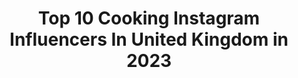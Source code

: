 ---
title: Top 10 Cooking Instagram Influencers In United Kingdom in 2023
description: >-
  Find top cooking Instagram influencers in United Kingdom in 2023. Most popular hashtags: #instafood #foodphotography #foodporn.
platform: Instagram
hits: 360
text_top: See the best Instagram influencers on inBeat.
text_bottom: Our database aggregates 360 Instagram influencers like this in United Kingdom for you to collaborate.
profiles:
  - username: "naomilajolie"
    fullname: >-
      Nae
    bio: >-
      It’s a great day to grow your glutes 🍑 Come train with me @shapedbynae Come cook with me @cookingwithnae
    location: "United Kingdom"
    followers: 5574
    engagement: 2344
    commentsToLikes: 0.041260
    id: ckap76xcjivoo0i78d0f4s83p
    verified: false
    hashtags: "#growyourglutes, #ebonyfit, #melaninfit, #weightgainjourney"
  - username: "stealmystyle40"
    fullname: >-
      Abi 💕
    bio: >-
      Diary of my wardrobe as a 40+SAHM in sunny south London #cronxqueen Home cooking, clothes and lots of wine over on stories 👠👗🥟🍲
    location: "United Kingdom"
    followers: 49828
    engagement: 190
    commentsToLikes: 0.190131
    id: ck0u27hw9z1q00i19fcmfrdjt
    verified: false
    hashtags: "#whatmamawore, #styleover40, #asseenonme, #realmumstyle"
  - username: "missalicethomas"
    fullname: >-
      Alice
    bio: >-
      Mama to 2 Cooking | Fashion | Work | Motherhood London 📍
    location: "United Kingdom"
    followers: 20290
    engagement: 517
    commentsToLikes: 0.029947
    id: ck0tuk2lx7imj0i195hy9gizh
    verified: false
    hashtags: "#lockdown2"
  - username: "emmzstagram"
    fullname: >-
      E M M A  C A R G I L L
    bio: >-
      Model, Actress & presenter Usually cooking when I'm not working 🥢🍷 London •@4wallsmanagement •@immmodels• •@mustardmodels• Link to showreel below
    location: "United Kingdom"
    followers: 2457
    engagement: 1184
    commentsToLikes: 0.165529
    id: ckaos06bzpk2k0i78ne8jqp90
    verified: false
    hashtags: "#gifted, #lockdownouttakes"
  - username: "the_italo_english_connection"
    fullname: >-
      Tomasina
    bio: >-
      #me & #life 😎 Sardinian 4ever #forzajuve ⚪⚫ #homeeducation💪 #recipes:#italy🇮🇹 #🇪🇺 & #🇮🇳 ❤️ #cooking 4friends #interpreter #🇬🇧 #🇮🇹 #🇪🇸 #🇩🇪 #Sardegna ❤️
    location: "United Kingdom"
    followers: 9364
    engagement: 1563
    commentsToLikes: 0.096664
    id: ck8tavdi1t8160j7829t126bf
    verified: false
    hashtags: "#instayum, #fattodame, #bread, #foodies"
  - username: "bbyjewelx"
    fullname: >-
      JEWEL
    bio: >-
      20 | ♓️ |5’7⠀⠀ ⠀ ⠀⠀ ⠀⠀⠀ Smart Mami Cooking/Food Page @jewelspalette_ #BBYGANGX #trini2dbone Email for enquiries ~
    location: "United Kingdom"
    followers: 10463
    engagement: 476
    commentsToLikes: 0.040759
    id: ck0u7crb74faj0i192kzy4d55
    verified: false
    hashtags: "#bbygangx"
  - username: "daniel_johneats"
    fullname: >-
      Daniel | London Food Blogger
    bio: >-
      🍴Eating my way around London. 👨🏻‍🍳Brunch inspo, restaurant reviews & home cooking 📍London / St Albans 👋🏼 DM/ Email for enquires Home X by Nico ⬇️
    location: "United Kingdom"
    followers: 6810
    engagement: 1050
    commentsToLikes: 0.250363
    id: ckf5scg1gf8jt0j23ecnzf62n
    verified: false
    hashtags: "#foodporn, #foodlover, #pastapasta, #londonfoodies"
  - username: "pandan_gula_melaka"
    fullname: >-
      Flavours from Inda's Kitchen🍲🍜
    bio: >-
      Malaysian in Scotland 🇲🇾🏴󠁧󠁢󠁳󠁣󠁴󠁿 Doctor turned SAHM 👩🏻‍⚕️👩🏻‍🍳 Welcome to my cooking and baking world 🌎 💌DM/email for collaboration
    location: "United Kingdom"
    followers: 60156
    engagement: 282
    commentsToLikes: 0.065281
    id: ck6uadt132zww0j71bwq4164j
    verified: false
    hashtags: "#food, #ayam, #baking, #instafood"
  - username: "peckish_paige"
    fullname: >-
      P E C K I S H  P A I G E
    bio: >-
      My cooking and dining adventures 🌈🍴 Peckish Paige content only 🙋🏽‍♀️📸 MCR📍 DM me for collabs 💌
    location: "United Kingdom"
    followers: 3251
    engagement: 1365
    commentsToLikes: 0.345081
    id: ck6uflrpgxtcy0j71slr83v1o
    verified: false
    hashtags: "#invited, #wingwednesday, #throwback, #gifted"
  - username: "datesandavocados"
    fullname: >-
      Lore Salas
    bio: >-
      🍰 Pastry & Plant-Based Chef⁣ 👩🏻‍🍳 Founder of Cooking School @weareaurea⁣ 🌱 Restaurant Consultancy 📚 Autora de “Dulce Sin Culpa”⁣ 📍 London ⬇️ Courses
    location: "United Kingdom"
    followers: 149884
    engagement: 221
    commentsToLikes: 0.071358
    id: ck15qwfks4z1u0i19gflyz2xw
    verified: false
    hashtags: "#weareaurea, #veganricotta, #vegano, #vegan"
---